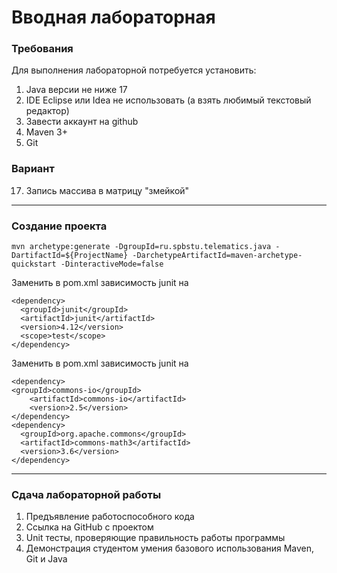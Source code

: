 # Вводная лабораторная 
### Требования 
Для выполнения лабораторной потребуется установить:
1) Java версии не ниже 17
2) IDE Eclipse или Idea не использовать (а взять любимый текстовый редактор)
3) Завести аккаунт на github
4) Maven 3+
5) Git

### Вариант
17. Запись массива в матрицу "змейкой"

---

### Создание проекта
```
mvn archetype:generate -DgroupId=ru.spbstu.telematics.java -DartifactId=${ProjectName} -DarchetypeArtifactId=maven-archetype-quickstart -DinteractiveMode=false
```

Заменить в pom.xml зависимость junit на
```
<dependency>
  <groupId>junit</groupId>
  <artifactId>junit</artifactId>
  <version>4.12</version>
  <scope>test</scope>
</dependency>
```

Заменить в pom.xml зависимость junit на
```
<dependency>
<groupId>commons-io</groupId>
    <artifactId>commons-io</artifactId>
    <version>2.5</version>
</dependency>
<dependency>
  <groupId>org.apache.commons</groupId>
  <artifactId>commons-math3</artifactId>
  <version>3.6</version> 
</dependency>
```
--- 
### Сдача лабораторной работы
1) Предъявление работоспособного кода
2) Ссылка на GitHub с проектом
3) Unit тесты, проверяющие правильность работы программы
4) Демонстрация студентом умения базового использования Maven, Git и Java



